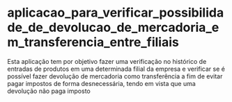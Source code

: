 # aplicacao_para_verificar_possibilidade_de_devolucao_de_mercadoria_em_transferencia_entre_filiais
Esta aplicação tem por objetivo fazer uma verificação no histórico de entradas de produtos em uma determinada filial da empresa e verificar se é possível fazer devolução de mercadoria como transferência a fim de evitar pagar impostos de forma desnecessária, tendo em vista que uma devolução não paga imposto
